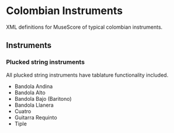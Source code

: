 # Colombian Instruments
XML definitions for MuseScore of typical colombian instruments.

## Instruments

### Plucked string instruments

All plucked string instruments have tablature functionality included.

* Bandola Andina
* Bandola Alto 
* Bandola Bajo (Baritono)
* Bandola Llanera
* Cuatro
* Guitarra Requinto
* Tiple
